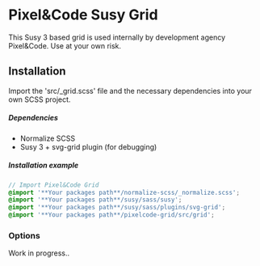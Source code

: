 # Pixel&Code Susy Grid

This Susy 3 based grid is used internally by development agency Pixel&Code. Use at your own risk.

## Installation

Import the 'src/_grid.scss' file and the necessary dependencies into your own SCSS project.

##### Dependencies

* Normalize SCSS
* Susy 3 + svg-grid plugin (for debugging)

##### Installation example

```scss
// Import Pixel&Code Grid
@import '**Your packages path**/normalize-scss/_normalize.scss';
@import '**Your packages path**/susy/sass/susy';
@import '**Your packages path**/susy/sass/plugins/svg-grid';
@import '**Your packages path**/pixelcode-grid/src/grid';
```

### Options

Work in progress..
